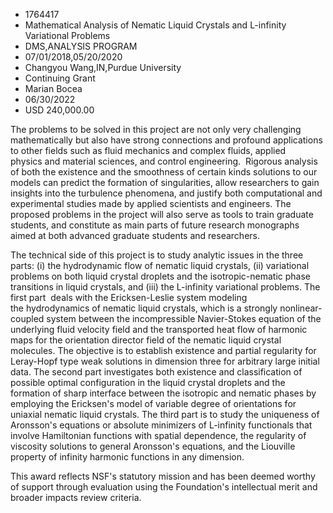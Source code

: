 
* 1764417
* Mathematical Analysis of Nematic Liquid Crystals and L-infinity Variational Problems
* DMS,ANALYSIS PROGRAM
* 07/01/2018,05/20/2020
* Changyou Wang,IN,Purdue University
* Continuing Grant
* Marian Bocea
* 06/30/2022
* USD 240,000.00

The problems to be solved in this project are not only very challenging
mathematically but also have strong connections and profound applications to
other fields such as fluid mechanics and complex fluids, applied physics and
material sciences, and control engineering.  Rigorous analysis of both the
existence and the smoothness of certain kinds solutions to our models can
predict the formation of singularities, allow researchers to gain insights into
the turbulence phenomena, and justify both computational and experimental
studies made by applied scientists and engineers. The proposed problems in
the project will also serve as tools to train graduate students, and
constitute as main parts of future research monographs aimed at both advanced
graduate students and researchers.

The technical side of this project is to study analytic issues in the three
parts: (i) the hydrodynamic flow of nematic liquid crystals, (ii) variational
problems on both liquid crystal droplets and the isotropic-nematic phase
transitions in liquid crystals, and (iii) the L-infinity variational problems.
The first part  deals with the Ericksen-Leslie system modeling the hydrodynamics
of nematic liquid crystals, which is a strongly nonlinear-coupled system between
the incompressible Navier-Stokes equation of the underlying fluid velocity field
and the transported heat flow of harmonic maps for the orientation director
field of the nematic liquid crystal molecules. The objective is to establish
existence and partial regularity for Leray-Hopf type weak solutions in dimension
three for arbitrary large initial data. The second part investigates
both existence and classification of possible optimal configuration in the
liquid crystal droplets and the formation of sharp interface between the
isotropic and nematic phases by employing the Ericksen's model of variable
degree of orientations for uniaxial nematic liquid crystals. The third part is
to study the uniqueness of Aronsson's equations or absolute minimizers of
L-infinity functionals that involve Hamiltonian functions with spatial
dependence, the regularity of viscosity solutions to general Aronsson's
equations, and the Liouville property of infinity harmonic functions in
any dimension. 

This award reflects NSF's statutory mission and has been deemed worthy of
support through evaluation using the Foundation's intellectual merit and broader
impacts review criteria.
